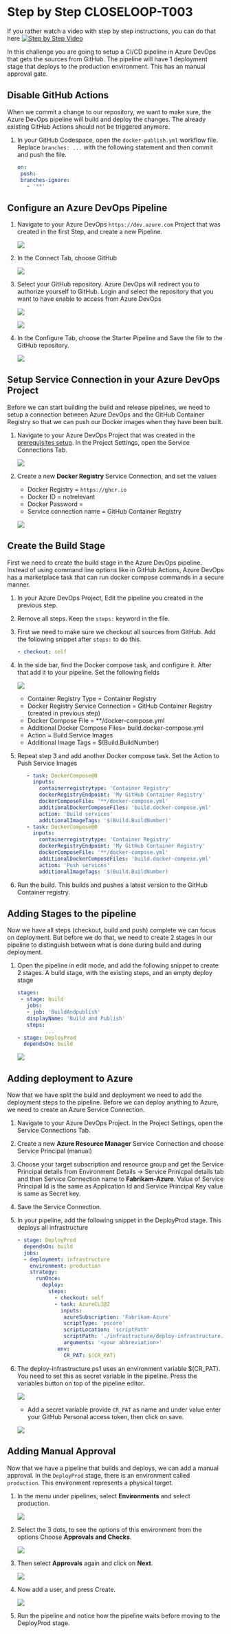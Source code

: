 # Step by Step CLOSELOOP-T003

If you rather watch a video with step by step instructions, you can do that here
[![Step by Step Video](https://img.youtube.com/vi/uvtSyui9l_I/0.jpg)](https://www.youtube.com/watch?v=uvtSyui9l_I)

In this challenge you are going to setup a CI/CD pipeline in Azure DevOps that gets the sources from GitHub. The pipeline will have 1 deployment stage that deploys to the production environment. This has an manual approval gate.

## Disable GitHub Actions

When we commit a change to our repository, we want to make sure, the Azure DevOps pipeline will build and deploy the changes. The already existing GitHub Actions should not be triggered anymore. 

1. In your GitHub Codespace, open the `docker-publish.yml` workflow file. Replace `branches: ...` with the following statement and then commit and push the file.

   ```yaml
   on:
    push:
    branches-ignore:
      - '**'
   ```
   
## Configure an Azure DevOps Pipeline

1. Navigate to your Azure DevOps `https://dev.azure.com` Project  that was created in the first Step, and create a new Pipeline.

   ![](https://raw.githubusercontent.com/CloudLabsAI-Azure/AIW-DevOps/main/Assets/NewPipeline.png)

2. In the Connect Tab, choose GitHub

   ![](https://raw.githubusercontent.com/CloudLabsAI-Azure/AIW-DevOps/main/Assets/GHCOnnection.png)

3. Select your GitHub repository. Azure DevOps will redirect you to authorize yourself to GitHub. Login and select the repository that you want to have enable to access from Azure DevOps

   ![](https://raw.githubusercontent.com/CloudLabsAI-Azure/AIW-DevOps/main/Assets/authorizeGH1.png)

   ![](https://raw.githubusercontent.com/CloudLabsAI-Azure/AIW-DevOps/main/Assets/authorizeGH.png)

4. In the Configure Tab, choose the Starter Pipeline and Save the file to the GitHub repository.

   ![](https://raw.githubusercontent.com/CloudLabsAI-Azure/AIW-DevOps/main/Assets/starterpipeline.png)

## Setup Service Connection in your Azure DevOps Project

Before we can start building the build and release pipelines, we need to setup a connection between Azure DevOps and the GitHub Container Registry so that we can push our Docker images when they have been built.

1. Navigate to your Azure DevOps Project that was created in the [prerequisites setup](/Challenges/Prerequisites/Readme.md). In the Project Settings, open the Service Connections Tab.

   ![](https://github.com/CloudLabsAI-Azure/AIW-DevOps/blob/main/Assets/serviceconnection1.png?raw=true)

2. Create a new **Docker Registry** Service Connection, and set the values

   - Docker Registry = `https://ghcr.io`
   - Docker ID = notrelevant
   - Docker Password = <Your GitHub Personal Access Token>
   - Service connection name = GitHub Container Registry

   ![](https://raw.githubusercontent.com/CloudLabsAI-Azure/AIW-DevOps/main/Assets/NewServiceConnectionDetails.png)

## Create the Build Stage

First we need to create the build stage in the Azure DevOps pipeline. Instead of using command line options like in GitHub Actions, Azure DevOps has a marketplace task that can run docker compose commands in a secure manner.

1. In your Azure DevOps Project, Edit the pipeline you created in the previous step.
  
2. Remove all steps. Keep the `steps:` keyword in the file.
  
3. First we need to make sure we checkout all sources from GitHub. Add the following snippet after `steps:` to do this.

   ```YAML
   - checkout: self
   ```

4. In the side bar, find the Docker compose task, and configure it. After that add it to your pipeline. Set the following fields

   ![](https://raw.githubusercontent.com/CloudLabsAI-Azure/AIW-DevOps/main/Assets/Docker%20Compose%20Task.png)

   - Container Registry Type = Container Registry
   - Docker Registry Service Connection = GitHub Container Registry (created in previous step)
   - Docker Compose File = **/docker-compose.yml
   - Additional Docker Compose Files= build.docker-compose.yml
   - Action = Build Service Images
   - Additional Image Tags = $(Build.BuildNumber)

5. Repeat step 3 and add another Docker compose task. Set the Action to Push Service Images

   ```YAML
      - task: DockerCompose@0
        inputs:
          containerregistrytype: 'Container Registry'
          dockerRegistryEndpoint: 'My GitHub Container Registry'
          dockerComposeFile: '**/docker-compose.yml'
          additionalDockerComposeFiles: 'build.docker-compose.yml'
          action: 'Build services'
          additionalImageTags: '$(Build.BuildNumber)'
      - task: DockerCompose@0
        inputs:
          containerregistrytype: 'Container Registry'
          dockerRegistryEndpoint: 'My GitHub Container Registry'
          dockerComposeFile: '**/docker-compose.yml'
          additionalDockerComposeFiles: 'build.docker-compose.yml'
          action: 'Push services'
          additionalImageTags: '$(Build.BuildNumber)
    ```

6. Run the build. This builds and pushes a latest version to the GitHub Container registry.

## Adding Stages to the pipeline

Now we have all steps (checkout, build and push) complete we can focus on deployment. But before we do that, we need to create 2 stages in our pipeline to distinguish between what is done during build and during deployment.

1. Open the pipeline in edit mode, and add the following snippet to create 2 stages. A build stage, with the existing steps, and an empty deploy stage

   ```YAML
   stages:
    - stage: build
      jobs:
      - job: 'BuildAndpublish'
      displayName: 'Build and Publish'
      steps:
            ...
   - stage: DeployProd
     dependsOn: build
    ```
    ![](https://github.com/CloudLabsAI-Azure/AIW-DevOps/blob/main/Assets/stageprod.png?raw=true)
   
## Adding deployment to Azure 

Now that we have split the build and deployment we need to add the deployment steps to the pipeline. Before we can deploy anything to Azure, we need to create an Azure Service Connection.

1. Navigate to your Azure DevOps Project. In the Project Settings, open the Service Connections Tab.
 
2. Create a new **Azure Resource Manager** Service Connection and choose Service Principal (manual)
  
3. Choose your target subscription and resource group and get the Service Principal details from Environment Details -> Service Prinicpal details tab and then Service Connection name to **Fabrikam-Azure**. Value of Service Principal Id is the same as Application Id and Service Principal Key value is same as Secret key.
  
4. Save the Service Connection.
  
5. In your pipeline, add the following snippet in the DeployProd stage. This deploys all infrastructure

   ```YAML
   - stage: DeployProd
     dependsOn: build
     jobs:
     - deployment: infrastructure
       environment: production
       strategy:
         runOnce:
           deploy:
             steps:
               - checkout: self
               - task: AzureCLI@2
                 inputs:
                  azureSubscription: 'Fabrikam-Azure'
                  scriptType: 'pscore'
                  scriptLocation: 'scriptPath'
                  scriptPath: './infrastructure/deploy-infrastructure.ps1'
                  arguments: '<your abbreviation>'
                env:
                  CR_PAT: $(CR_PAT)
    ```

6. The deploy-infrastructure.ps1 uses an environment variable $(CR_PAT). You need to set this as secret variable in the pipeline. Press the variables button on top of the pipeline editor.
  
   ![](https://raw.githubusercontent.com/CloudLabsAI-Azure/AIW-DevOps/main/Assets/varButtron.png)

   - Add a secret variable provide `CR_PAT` as name and under value enter your GitHub Personal access token, then click on save.

   ![](https://raw.githubusercontent.com/CloudLabsAI-Azure/AIW-DevOps/main/Assets/secretVar.png)
  
## Adding Manual Approval

Now that we have a pipeline that builds and deploys, we can add a manual approval. In the `DeployProd` stage, there is an environment called `production`. This environment represents a physical target. 

1. In the menu under pipelines, select **Environments** and select production.

   ![](https://raw.githubusercontent.com/CloudLabsAI-Azure/AIW-DevOps/main/Assets/2020-10-16-15-30-29.png)

2. Select the 3 dots, to see the options of this environment from the options Choose **Approvals and Checks**.
   
   ![](https://github.com/CloudLabsAI-Azure/AIW-DevOps/blob/main/Assets/approvals-check.png?raw=true)

3. Then select **Approvals** again and click on **Next**.
  
   ![](https://github.com/CloudLabsAI-Azure/AIW-DevOps/blob/main/Assets/approval-check1.png?raw=true)
  
4. Now add a user, and press Create.
  
   ![](https://github.com/CloudLabsAI-Azure/AIW-DevOps/blob/main/Assets/approval-check2.png?raw=true)

5. Run the pipeline and notice how the pipeline waits before moving to the DeployProd stage.
  
   



 


